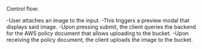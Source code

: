 Control flow:

-User attaches an image to the input.
-This triggers a preview modal that displays said image.
-Upon pressing submit, the client queries the backend for the AWS policy document that allows uploading to the bucket.
-Upon receiving the policy document, the client uploads the image to the bucket. 
